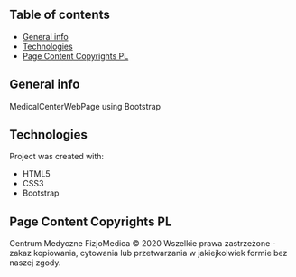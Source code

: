 ## Table of contents
* [General info](#general-info)
* [Technologies](#technologies)
* [Page Content Copyrights PL](#page-content-copyrights-pl)

## General info
MedicalCenterWebPage using Bootstrap 

## Technologies
Project was created with:
* HTML5
* CSS3
* Bootstrap

## Page Content Copyrights PL
Centrum Medyczne FizjoMedica © 2020
Wszelkie prawa zastrzeżone - zakaz kopiowania, cytowania lub przetwarzania w jakiejkolwiek formie bez naszej zgody.
